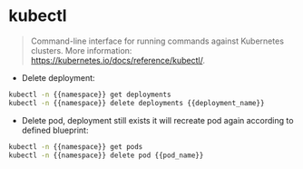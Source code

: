 # kubectl

> Command-line interface for running commands against Kubernetes clusters.
> More information: <https://kubernetes.io/docs/reference/kubectl/>.

- Delete deployment:

```bash
kubectl -n {{namespace}} get deployments
kubectl -n {{namespace}} delete deployments {{deployment_name}}
```

- Delete pod, deployment still exists it will recreate pod again according to defined blueprint:

```bash
kubectl -n {{namespace}} get pods
kubectl -n {{namespace}} delete pod {{pod_name}}
```
